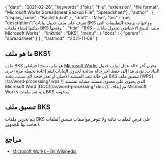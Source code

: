 {
  "date" : "2021-02-26",
  "keywords" :["bks", "file", "extension", "file format", "Microsoft Works Spreadsheet Backup File", "Spreadsheet"] ,
  "author" : {
    "display_name" : "Kashif Iqbal"
} ,
  "draft" : "false",
  "toc" : true,
  "description":"تعرف على ملف جدول بيانات BKS وواجهات برمجة التطبيقات التي يمكنها إنشاء ملفات BKS وفتحها." ,
  "title" :"BKS - ملف النسخ الاحتياطي لجدول بيانات Microsoft Works" ,
  "linktitle" : "BKS",
  "menu" : {
    "docs" : {
      "parent" : "spreadsheet"
}
} ,
  "lastmod" : "2021-11-09"
}

## ما هو ملف BKS؟ ##

ملف BKS هو ملف نسخ احتياطي [Microsoft Works](https://en.wikipedia.org/wiki/Microsoft_Works) يخزن آخر حالة عمل لملف جدول البيانات. يؤدي هذا إلى حفظ آخر حالة صالحة لجدول البيانات ليتم إعادة تحميله مرة أخرى في حالة تلف المستند الأصلي أو تعذر فتحه لأي سبب. يشبه BKS تنسيق ملف [WPS](/ar/word-processing/ wps /) الذي يحتوي على محتوى مستند مشابه لمستند Microsoft Word [DOC](/ar/word-processing/ doc /). تم إيقاف Microsoft Works ولم تعد ملفات BKS مدعومة.

## تنسيق ملف BKS

يتم تخزين ملفات BKS على قرص كملفات ثنائية ولا تتوفر مواصفات تنسيق الملفات الخاصة بها للجمهور.

## مراجع ##

* [Microsoft Works - By Wikipedia](https://en.wikipedia.org/wiki/Microsoft_Works)

